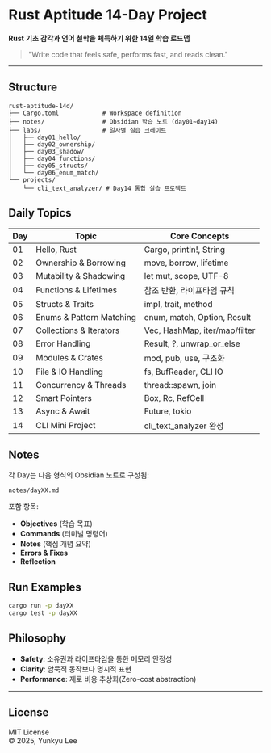 # Rust Aptitude 14-Day Project

**Rust 기초 감각과 언어 철학을 체득하기 위한 14일 학습 로드맵**

> "Write code that feels safe, performs fast, and reads clean."

---

## Structure
```
rust-aptitude-14d/
├── Cargo.toml            # Workspace definition
├── notes/                # Obsidian 학습 노트 (day01~day14)
├── labs/                 # 일자별 실습 크레이트
│   ├── day01_hello/
│   ├── day02_ownership/
│   ├── day03_shadow/
│   ├── day04_functions/
│   ├── day05_structs/
│   └── day06_enum_match/
└── projects/
    └── cli_text_analyzer/ # Day14 통합 실습 프로젝트
```

## Daily Topics

| Day | Topic | Core Concepts |
|-----|-------|----------------|
| 01 | Hello, Rust | Cargo, println!, String |
| 02 | Ownership & Borrowing | move, borrow, lifetime |
| 03 | Mutability & Shadowing | let mut, scope, UTF-8 |
| 04 | Functions & Lifetimes | 참조 반환, 라이프타임 규칙 |
| 05 | Structs & Traits | impl, trait, method |
| 06 | Enums & Pattern Matching | enum, match, Option, Result |
| 07 | Collections & Iterators | Vec, HashMap, iter/map/filter |
| 08 | Error Handling | Result, ?, unwrap_or_else |
| 09 | Modules & Crates | mod, pub, use, 구조화 |
| 10 | File & IO Handling | fs, BufReader, CLI IO |
| 11 | Concurrency & Threads | thread::spawn, join |
| 12 | Smart Pointers | Box, Rc, RefCell |
| 13 | Async & Await | Future, tokio |
| 14 | CLI Mini Project | cli_text_analyzer 완성 |

## Notes
각 Day는 다음 형식의 Obsidian 노트로 구성됨:
```
notes/dayXX.md
```
포함 항목:
- **Objectives** (학습 목표)
- **Commands** (터미널 명령어)
- **Notes** (핵심 개념 요약)
- **Errors & Fixes**
- **Reflection**

## Run Examples
```bash
cargo run -p dayXX
cargo test -p dayXX
```

## Philosophy
- **Safety**: 소유권과 라이프타임을 통한 메모리 안정성  
- **Clarity**: 암묵적 동작보다 명시적 표현  
- **Performance**: 제로 비용 추상화(Zero-cost abstraction)

---

## License
MIT License  
© 2025, Yunkyu Lee

